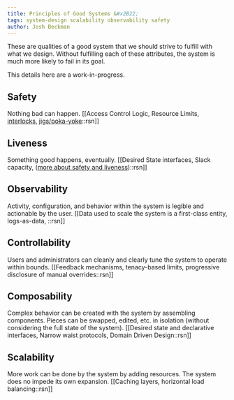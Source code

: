 ```yaml
---
title: Principles of Good Systems &#x2B22;
tags: system-design scalability observability safety
author: Josh Beckman
---
```


These are qualities of a good system that we should strive to fulfill with what we design. Without fulfilling each of these attributes, the system is much more likely to fail in its goal.

This details here are a work-in-progress.

## Safety

Nothing bad can happen.
[[Access Control Logic, Resource Limits, [interlocks](https://notes.joshbeckman.org/notes/487349097), [jigs/poka-yoke](https://notes.joshbeckman.org/notes/487680878)::rsn]]

## Liveness

Something good happens, eventually.
[[Desired State interfaces, Slack capacity, ([more about safety and liveness](https://en.m.wikipedia.org/wiki/Safety_and_liveness_properties))::rsn]]

## Observability

Activity, configuration, and behavior within the system is legible and actionable by the user.
[[Data used to scale the system is a first-class entity, logs-as-data, ::rsn]]

## Controllability

Users and administrators can cleanly and clearly tune the system to operate within bounds.
[[Feedback mechanisms, tenacy-based limits, progressive disclosure of manual overrides::rsn]]

## Composability

Complex behavior can be created with the system by assembling components. Pieces can be swapped, edited, etc. in isolation (without considering the full state of the system).
[[Desired state and declarative interfaces, Narrow waist protocols, Domain Driven Design::rsn]]

## Scalability

More work can be done by the system by adding resources. The system does no impede its own expansion.
[[Caching layers, horizontal load balancing::rsn]]
